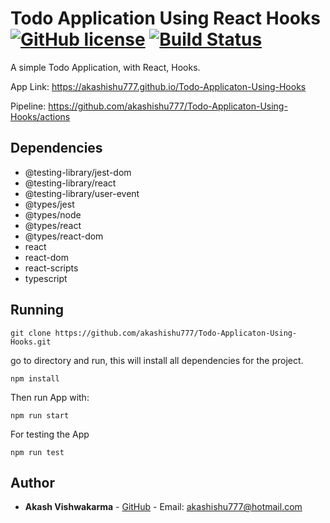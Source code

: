 # Todo Application Using React Hooks [![GitHub license](https://img.shields.io/badge/license-MIT-blue.svg)](https://github.com/akashishu777/debounce-input-react/blob/master/LICENSE) [![Build Status](https://github.com/akashishu777/Todo-Applicaton-Using-Hooks/workflows/Node%20CI/badge.svg)](https://github.com/akashishu777/Todo-Applicaton-Using-Hooks/actions)
A simple Todo Application, with React, Hooks. 

App Link: https://akashishu777.github.io/Todo-Applicaton-Using-Hooks

Pipeline: https://github.com/akashishu777/Todo-Applicaton-Using-Hooks/actions

## Dependencies

- @testing-library/jest-dom
- @testing-library/react
- @testing-library/user-event
- @types/jest
- @types/node
- @types/react
- @types/react-dom
- react
- react-dom
- react-scripts
- typescript

## Running

```
git clone https://github.com/akashishu777/Todo-Applicaton-Using-Hooks.git
```
 go to directory and run, this will install all dependencies for the project.
```
npm install
```
Then run App with:
```
npm run start
```

For testing the App
```
npm run test
```


## Author

* **Akash Vishwakarma** - [GitHub](https://github.com/akashishu777) - Email: akashishu777@hotmail.com
